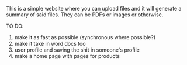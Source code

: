 This is a simple website where you can upload files and it will generate a summary of said files. They can be PDFs or images or otherwise.


TO DO:
1. make it as fast as possible (synchronous where possible?)
2. make it take in word docs too 
3. user profile and saving the shit in someone's profile 
4. make a home page with pages for products